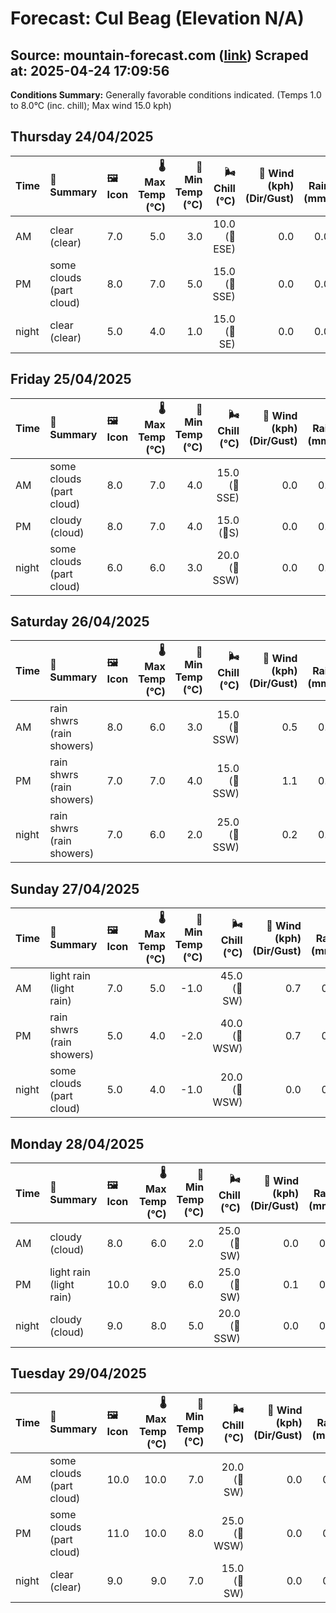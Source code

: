 # Forecast: Cul Beag (Elevation N/A)
**Source:** mountain-forecast.com ([link](https://www.mountain-forecast.com/peaks/Cul-Beag/forecasts/769))
**Scraped at:** 2025-04-24 17:09:56
---

**Conditions Summary:** Generally favorable conditions indicated. (Temps 1.0 to 8.0°C (inc. chill); Max wind 15.0 kph)

## Thursday 24/04/2025
| **Time** | **📝 Summary** | **🖼️ Icon** | **🌡️ Max Temp (°C)** | **🥶 Min Temp (°C)** | **🌬️ Chill (°C)** | **💨 Wind (kph) (Dir/Gust)** | **💧 Rain (mm)** | **❄️ Snow (cm)** | **☁️ Cloud Base (m)** | **🧊 Freezing Lvl (m)** |
|:------- |:------- |:----- |--------------: |-------------: |-----------: |---------------------: |---------: |----------: |---------------: |----------------: |
| AM      | clear<br><span class="icon-desc">(clear)</span> | 7.0 | 5.0 | 3.0 | 10.0<br>(🧭ESE) | 0.0 | 0.0 | 900 | 1650 |
| PM      | some clouds<br><span class="icon-desc">(part cloud)</span> | 8.0 | 7.0 | 5.0 | 15.0<br>(🧭SSE) | 0.0 | 0.0 | 950 | 1800 |
| night   | clear<br><span class="icon-desc">(clear)</span> | 5.0 | 4.0 | 1.0 | 15.0<br>(🧭SE) | 0.0 | 0.0 | 950 | 1850 |

## Friday 25/04/2025
| **Time** | **📝 Summary** | **🖼️ Icon** | **🌡️ Max Temp (°C)** | **🥶 Min Temp (°C)** | **🌬️ Chill (°C)** | **💨 Wind (kph) (Dir/Gust)** | **💧 Rain (mm)** | **❄️ Snow (cm)** | **☁️ Cloud Base (m)** | **🧊 Freezing Lvl (m)** |
|:------- |:------- |:----- |--------------: |-------------: |-----------: |---------------------: |---------: |----------: |---------------: |----------------: |
| AM      | some clouds<br><span class="icon-desc">(part cloud)</span> | 8.0 | 7.0 | 4.0 | 15.0<br>(🧭SSE) | 0.0 | 0.0 | 8600 | 2050 |
| PM      | cloudy<br><span class="icon-desc">(cloud)</span> | 8.0 | 7.0 | 4.0 | 15.0<br>(🧭S) | 0.0 | 0.0 | 900 | 1900 |
| night   | some clouds<br><span class="icon-desc">(part cloud)</span> | 6.0 | 6.0 | 3.0 | 20.0<br>(🧭SSW) | 0.0 | 0.0 | 850 | 1850 |

## Saturday 26/04/2025
| **Time** | **📝 Summary** | **🖼️ Icon** | **🌡️ Max Temp (°C)** | **🥶 Min Temp (°C)** | **🌬️ Chill (°C)** | **💨 Wind (kph) (Dir/Gust)** | **💧 Rain (mm)** | **❄️ Snow (cm)** | **☁️ Cloud Base (m)** | **🧊 Freezing Lvl (m)** |
|:------- |:------- |:----- |--------------: |-------------: |-----------: |---------------------: |---------: |----------: |---------------: |----------------: |
| AM      | rain shwrs<br><span class="icon-desc">(rain showers)</span> | 8.0 | 6.0 | 3.0 | 15.0<br>(🧭SSW) | 0.5 | 0.0 | 250 | 1750 |
| PM      | rain shwrs<br><span class="icon-desc">(rain showers)</span> | 7.0 | 7.0 | 4.0 | 15.0<br>(🧭SSW) | 1.1 | 0.0 | 550 | 1750 |
| night   | rain shwrs<br><span class="icon-desc">(rain showers)</span> | 7.0 | 6.0 | 2.0 | 25.0<br>(🧭SSW) | 0.2 | 0.0 | 1600 | 2000 |

## Sunday 27/04/2025
| **Time** | **📝 Summary** | **🖼️ Icon** | **🌡️ Max Temp (°C)** | **🥶 Min Temp (°C)** | **🌬️ Chill (°C)** | **💨 Wind (kph) (Dir/Gust)** | **💧 Rain (mm)** | **❄️ Snow (cm)** | **☁️ Cloud Base (m)** | **🧊 Freezing Lvl (m)** |
|:------- |:------- |:----- |--------------: |-------------: |-----------: |---------------------: |---------: |----------: |---------------: |----------------: |
| AM      | light rain<br><span class="icon-desc">(light rain)</span> | 7.0 | 5.0 | -1.0 | 45.0<br>(🧭SW) | 0.7 | 0.0 | 250 | 1800 |
| PM      | rain shwrs<br><span class="icon-desc">(rain showers)</span> | 5.0 | 4.0 | -2.0 | 40.0<br>(🧭WSW) | 0.7 | 0.0 | 300 | 1400 |
| night   | some clouds<br><span class="icon-desc">(part cloud)</span> | 5.0 | 4.0 | -1.0 | 20.0<br>(🧭WSW) | 0.0 | 0.0 | 6200 | 1500 |

## Monday 28/04/2025
| **Time** | **📝 Summary** | **🖼️ Icon** | **🌡️ Max Temp (°C)** | **🥶 Min Temp (°C)** | **🌬️ Chill (°C)** | **💨 Wind (kph) (Dir/Gust)** | **💧 Rain (mm)** | **❄️ Snow (cm)** | **☁️ Cloud Base (m)** | **🧊 Freezing Lvl (m)** |
|:------- |:------- |:----- |--------------: |-------------: |-----------: |---------------------: |---------: |----------: |---------------: |----------------: |
| AM      | cloudy<br><span class="icon-desc">(cloud)</span> | 8.0 | 6.0 | 2.0 | 25.0<br>(🧭SW) | 0.0 | 0.0 | 500 | 2150 |
| PM      | light rain<br><span class="icon-desc">(light rain)</span> | 10.0 | 9.0 | 6.0 | 25.0<br>(🧭SW) | 0.1 | 0.0 | 550 | 2150 |
| night   | cloudy<br><span class="icon-desc">(cloud)</span> | 9.0 | 8.0 | 5.0 | 20.0<br>(🧭SSW) | 0.0 | 0.0 | 2450 | 2400 |

## Tuesday 29/04/2025
| **Time** | **📝 Summary** | **🖼️ Icon** | **🌡️ Max Temp (°C)** | **🥶 Min Temp (°C)** | **🌬️ Chill (°C)** | **💨 Wind (kph) (Dir/Gust)** | **💧 Rain (mm)** | **❄️ Snow (cm)** | **☁️ Cloud Base (m)** | **🧊 Freezing Lvl (m)** |
|:------- |:------- |:----- |--------------: |-------------: |-----------: |---------------------: |---------: |----------: |---------------: |----------------: |
| AM      | some clouds<br><span class="icon-desc">(part cloud)</span> | 10.0 | 10.0 | 7.0 | 20.0<br>(🧭SW) | 0.0 | 0.0 | 6000 | 2600 |
| PM      | some clouds<br><span class="icon-desc">(part cloud)</span> | 11.0 | 10.0 | 8.0 | 25.0<br>(🧭WSW) | 0.0 | 0.0 | - | 2600 |
| night   | clear<br><span class="icon-desc">(clear)</span> | 9.0 | 9.0 | 7.0 | 15.0<br>(🧭SW) | 0.0 | 0.0 | - | 2600 |